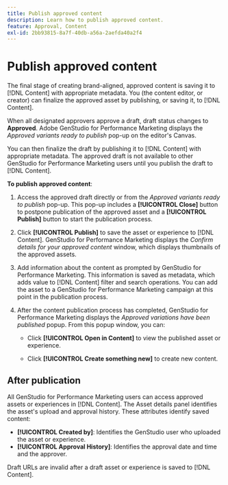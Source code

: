 ```yaml
---
title: Publish approved content
description: Learn how to publish approved content.
feature: Approval, Content
exl-id: 2bb93815-8a7f-40db-a56a-2aefda40a2f4
---
```

# Publish approved content

The final stage of creating brand-aligned, approved content is saving it to [!DNL Content] with appropriate metadata. You (the content editor, or creator) can finalize the approved asset by publishing, or saving it, to [!DNL Content].

When all designated approvers approve a draft, draft status changes to **Approved**. Adobe GenStudio for Performance Marketing displays the _Approved variants ready to publish_ pop-up on the editor's Canvas.

You can then finalize the draft by publishing it to [!DNL Content] with appropriate metadata. The approved draft is not available to other GenStudio for Performance Marketing users until you publish the draft to [!DNL Content].

**To publish approved content**:

1. Access the approved draft directly or from the _Approved variants ready to publish_ pop-up. This pop-up includes a **[!UICONTROL Close]** button to postpone publication of the approved asset and a **[!UICONTROL Publish]** button to start the publication process.

1. Click **[!UICONTROL Publish]** to save the asset or experience to [!DNL Content]. GenStudio for Performance Marketing displays the _Confirm details for your approved content_ window, which displays thumbnails of the approved assets. 

1. Add information about the content as prompted by GenStudio for Performance Marketing. This information is saved as metadata, which adds value to [!DNL Content] filter and search operations. You can add the asset to a GenStudio for Performance Marketing campaign at this point in the publication process.

1. After the content publication process has completed, GenStudio for Performance Marketing displays the _Approved variations have been published_ popup. From this popup window, you can:

   * Click **[!UICONTROL Open in Content]** to view the published asset or experience.

   * Click **[!UICONTROL Create something new]** to create new content.

## After publication

All GenStudio for Performance Marketing users can access approved assets or experiences in [!DNL Content]. The Asset details panel identifies the asset's upload and approval history. These attributes identify saved content:

* **[!UICONTROL Created by]**: Identifies the GenStudio user who uploaded the asset or experience.
* **[!UICONTROL Approval History]**: Identifies the approval date and time and the approver.

Draft URLs are invalid after a draft asset or experience is saved to [!DNL Content].
